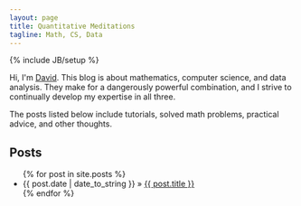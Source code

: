 ```yaml
---
layout: page
title: Quantitative Meditations
tagline: Math, CS, Data
---
```

{% include JB/setup %}


Hi, I'm [David](http://stat.yale.edu/~wdb22). This blog is about mathematics, computer science, and data analysis. They make for a dangerously powerful combination, and I strive to continually develop my expertise in all three.

The posts listed below include tutorials, solved math problems, practical advice, and other thoughts.


## Posts

<ul class="posts">
  {% for post in site.posts %}
    <li><span>{{ post.date | date_to_string }}</span> &raquo; <a href="{{ BASE_PATH }}{{ post.url }}">{{ post.title }}</a></li>
  {% endfor %}
</ul>

